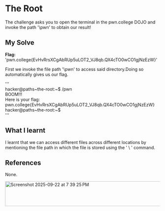 # The Root
The challenge asks you to open the terminal in the pwn.college DOJO and invoke the path '\pwn' to obtain our result!

## My Solve  
**Flag:** 'pwn.college{EvHvRrsXCgAbRUp5uLOT2_VJ8qb.QX4cTO0wCO1gjNzEzW}'  

First we invoke the file path '\pwn' to access said directory.Doing so automatically gives us our flag.  

'''  
hacker@paths~the-root:~$ /pwn      
BOOM!!!     
Here is your flag:    
pwn.college{EvHvRrsXCgAbRUp5uLOT2_VJ8qb.QX4cTO0wCO1gjNzEzW}      
hacker@paths~the-root:~$     
'''

## What I learnt
I learnt that we can access different files across different locations by mentioning the file path in which the file is stored using the ' \ ' command.

## References
None.  

<img width="753" height="81" alt="Screenshot 2025-09-22 at 7 39 25 PM" src="https://github.com/user-attachments/assets/7403d7b1-878f-473e-9779-48a8394ad98d" />



